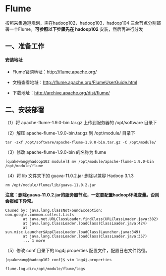 # Flume

按照采集通道规划，需在hadoop102，hadoop103，hadoop104 三台节点分别部署一个Flume。**可参照以下步骤先在 hadoop102** 安装，然后再进行分发

## 一、准备工作

#### 安装地址

-    Flume官网地址：http://flume.apache.org/

-    文档查看地址：http://flume.apache.org/FlumeUserGuide.html

-    下载地址：http://archive.apache.org/dist/flume/

## 二、安装部署

（1）将 apache-flume-1.9.0-bin.tar.gz 上传到服务器的 /opt/software 目录下

（2）解压 apache-flume-1.9.0-bin.tar.gz 到 /opt/module/ 目录下

`tar -zxf /opt/software/apache-flume-1.9.0-bin.tar.gz -C /opt/module/`

（3）修改 apache-flume-1.9.0-bin 的名称为 flume

`[quakewang@hadoop102 module]$ mv /opt/module/apache-flume-1.9.0-bin /opt/module/flume`

（4）将 lib 文件夹下的 guava-11.0.2.jar 删除以兼容 Hadoop 3.1.3

`rm /opt/module/flume/lib/guava-11.0.2.jar`

**注意：删除guava-11.0.2.jar的服务器节点，一定要配置hadoop环境变量。否则会报如下异常。**

```log
Caused by: java.lang.ClassNotFoundException: com.google.common.collect.Lists
        at java.net.URLClassLoader.findClass(URLClassLoader.java:382)
        at java.lang.ClassLoader.loadClass(ClassLoader.java:424)
        at sun.misc.Launcher$AppClassLoader.loadClass(Launcher.java:349)
        at java.lang.ClassLoader.loadClass(ClassLoader.java:357)
        ... 1 more
```

（5）修改 conf 目录下的 log4j.properties 配置文件，配置日志文件路径。

```bash
[quakewang@hadoop102 conf]$ vim log4j.properties

flume.log.dir=/opt/module/flume/logs
```

